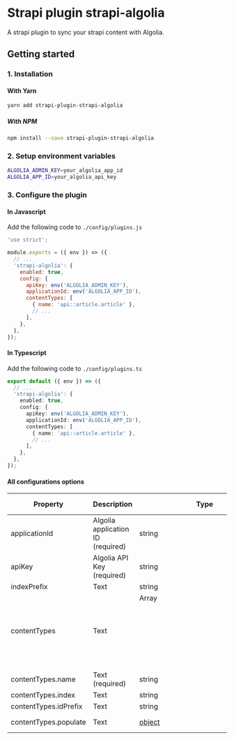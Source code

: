 # Strapi plugin strapi-algolia

A strapi plugin to sync your strapi content with Algolia.

## Getting started

### 1. Installation

#### With Yarn

```bash
yarn add strapi-plugin-strapi-algolia
```

##### With NPM

```bash
npm install --save strapi-plugin-strapi-algolia
```

### 2. Setup environment variables

```bash
ALGOLIA_ADMIN_KEY=your_algolia_app_id
ALGOLIA_APP_ID=your_algolia_api_key
```

### 3. Configure the plugin

#### In Javascript

Add the following code to `./config/plugins.js`

```javascript
'use strict';

module.exports = ({ env }) => ({
  // ...
  'strapi-algolia': {
    enabled: true,
    config: {
      apiKey: env('ALGOLIA_ADMIN_KEY'),
      applicationId: env('ALGOLIA_APP_ID'),
      contentTypes: [
        { name: 'api::article.article' },
        // ...
      ],
    },
  },
});
```

#### In Typescript

Add the following code to `./config/plugins.ts`

```typescript
export default ({ env }) => ({
  // ...
  'strapi-algolia': {
    enabled: true,
    config: {
      apiKey: env('ALGOLIA_ADMIN_KEY'),
      applicationId: env('ALGOLIA_APP_ID'),
      contentTypes: [
        { name: 'api::article.article' },
        // ...
      ],
    },
  },
});
```

#### All configurations options

| Property              | Description                       | Type                                                                  | Default value |
| --------------------- | --------------------------------- | --------------------------------------------------------------------- | ------------- |
| applicationId         | Algolia application ID (required) | string                                                                |               |
| apiKey                | Algolia API Key (required)        | string                                                                |               |
| indexPrefix           | Text                              | string                                                                |               |
| contentTypes          | Text                              | Array<object>                                                         |               |
| contentTypes.name     | Text (required)                   | string                                                                |               |
| contentTypes.index    | Text                              | string                                                                |               |
| contentTypes.idPrefix | Text                              | string                                                                |               |
| contentTypes.populate | Text                              | [object](https://docs.strapi.io/dev-docs/api/entity-service/populate) | All fields    |

